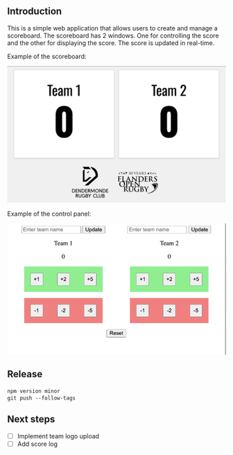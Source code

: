 ## Introduction

This is a simple web application that allows users to create and manage a scoreboard. The scoreboard has 2 windows. One for controlling the score and the other for displaying the score. The score is updated in real-time.

Example of the scoreboard:

![alt text](image-2.png)

Example of the control panel:

![alt text](image-1.png)

## Release

```
npm version minor 
git push --follow-tags
```


## Next steps

- [ ] Implement team logo upload 
- [ ] Add score log
